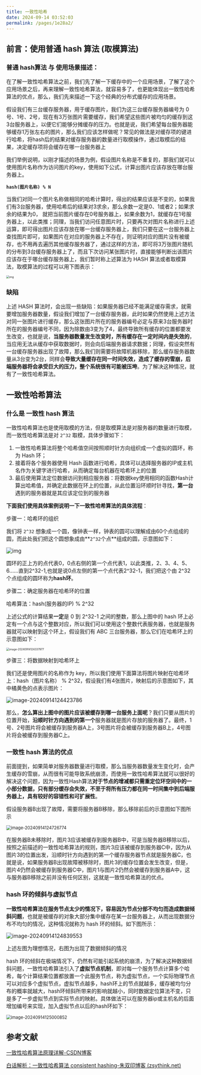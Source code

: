 ```yaml
---
title: 一致性哈希
date: 2024-09-14 03:52:03
permalink: /pages/1e28a2/
---
```

## 前言：使用普通 hash 算法 (取模算法)

### 普通 hash算法 与 使用场景描述：

 在了解一致性哈希算法之前，我们先了解一下缓存中的一个应用场景，了解了这个应用场景之后，再来理解一致性哈希算法，就容易多了，也更能体现出一致性哈希算法的优点，那么，我们先来描述一下这个经典的分布式缓存的应用场景。

假设我们有三台缓存服务器，用于缓存图片，我们为这三台缓存服务器编号为 0号、1号、2号，现在有3万张图片需要缓存，我们希望这些图片被均匀的缓存到这3台服务器上，以便它们能够分摊缓存的压力。也就是说，我们希望每台服务器能够缓存1万张左右的图片，那么我们应该怎样做呢？常见的做法是对缓存项的键进行哈希，将hash后的结果对缓存服务器的数量进行取模操作，通过取模后的结果，决定缓存项将会缓存在哪一台服务器上

我们举例说明，以刚才描述的场景为例，假设图片名称是不重复的，那我们就可以使用图片名称作为访问图片的key，使用如下公式，计算出图片应该存放在哪台服务器上。

**`hash(图片名称) % N`**

当我们对同一个图片名称做相同的哈希计算时，得出的结果应该是不变的，如果我们有3台服务器，使用哈希后的结果对3求余，那么余数一定是0、1或者2；如果求余的结果为0， 就把当前图片缓存在0号服务器上，如果余数为1，就缓存在1号服务器上，以此类推；同理，当我们访问任意图片时，只要再次对图片名称进行上述运算，即可得出图片应该存放在哪一台缓存服务器上，我们只要在这一台服务器上查找图片即可，如果图片在对应的服务器上不存在，则证明对应的图片没有被缓存，也不用再去遍历其他缓存服务器了，通过这样的方法，即可将3万张图片随机的分布到3台缓存服务器上了，而且下次访问某张图片时，直接能够判断出该图片应该存在于哪台缓存服务器上，我们暂时称上述算法为 HASH 算法或者取模算法，取模算法的过程可以用下图表示：

<img src="https://echo798.oss-cn-shenzhen.aliyuncs.com/img/202409141236211.png" alt="img" style="zoom:50%;" />

### 缺陷

上述 HASH 算法时，会出现一些缺陷：如果服务器已经不能满足缓存需求，就需要增加服务器数量，假设我们增加了一台缓存服务器，此时如果仍然使用上述方法对同一张图片进行缓存，那么这张图片所在的服务器编号必定与原来3台服务器时所在的服务器编号不同，因为除数由3变为了4，最终导致所有缓存的位置都要发生改变，也就是说，**当服务器数量发生改变时，所有缓存在一定时间内是失效的**，当应用无法从缓存中获取数据时，则会向后端服务器请求数据；同理，假设突然有一台缓存服务器出现了故障，那么我们则需要将故障机器移除，那么缓存服务器数量从3台变为2台，同样会**导致大量缓存在同一时间失效，造成了缓存的雪崩，后端服务器将会承受巨大的压力，整个系统很有可能被压垮**。为了解决这种情况，就有了一致性哈希算法。



## 一致性哈希算法

### 什么是 一致性 hash 算法

一致性哈希算法也是使用取模的方法，但是取模算法是对服务器的数量进行取模，而一致性哈希算法是对 `2^32` 取模，具体步骤如下：

1. 一致性哈希算法将整个哈希值空间按照顺时针方向组织成一个虚拟的圆环，称为 Hash 环；
2. 接着将各个服务器使用 Hash 函数进行哈希，具体可以选择服务器的IP或主机名作为关键字进行哈希，从而确定每台机器在哈希环上的位置
3. 最后使用算法定位数据访问到相应服务器：将数据key使用相同的函数Hash计算出哈希值，并确定此数据在环上的位置，从此位置沿环顺时针寻找，**第一台**遇到的服务器就是其应该定位到的服务器



**下面我们使用具体案例说明一下一致性哈希算法的具体流程**：



步骤一：哈希环的组织

我们将 `2^32` 想象成一个圆，像钟表一样，钟表的圆可以理解成由60个点组成的圆，而此处我们把这个圆想象成由**`2^32`个点**组成的圆，示意图如下：

![img](https://echo798.oss-cn-shenzhen.aliyuncs.com/img/202409141241380.png)



圆环的正上方的点代表0，0点右侧的第一个点代表1，以此类推，2、3、4、5、6……直到2^32-1,也就是说0点左侧的第一个点代表2^32-1，我们把这个由 2^32 个点组成的圆环称为**hash环**。

步骤二：确定服务器在哈希环的位置

哈希算法：hash(服务器的IP) % 2^32

上述公式的计算结果**一定**是 0 到 2^32-1 之间的整数，那么上图中的 hash 环上必定有一个点与这个整数对应，所以我们可以使用这个整数代表服务器，也就是服务器就可以映射到这个环上，假设我们有 ABC 三台服务器，那么它们在哈希环上的示意图如下：

<img src="https://echo798.oss-cn-shenzhen.aliyuncs.com/img/202409141243007.png" alt="image-20240914124337977" style="zoom:50%;" />

步骤三：将数据映射到哈希环上

我们还是使用图片的名称作为 key，所以我们使用下面算法将图片映射在哈希环上：hash（图片名称） % 2^32，假设我们有4张图片，映射后的示意图如下，其中橘黄色的点表示图片：

![image-20240914124423786](https://echo798.oss-cn-shenzhen.aliyuncs.com/img/202409141244816.png)

那么，**怎么算出上图中的图片应该被缓存到哪一台服务上面呢**？我们只要从图片的位置开始，**沿顺时针方向遇到的第一个**服务器就是图片存放的服务器了。最终，1号、2号图片将会被缓存到服务器A上，3号图片将会被缓存到服务器B上，4号图片将会被缓存到服务器C上。

### 一致性 hash 算法的优点

前面提到，如果简单对服务器数量进行取模，那么当服务器数量发生变化时，会产生缓存的雪崩，从而很有可能导致系统崩溃，而使用一致性哈希算法就可以很好的解决这个问题，因为一致性Hash算法**对于节点的增减都只需重定位环空间中的一小部分数据，只有部分缓存会失效，不至于将所有压力都在同一时间集中到后端服务器上，具有较好的容错性和可扩展性**。

假设服务器B出现了故障，需要将服务器B移除，那么移除前后的示意图如下图所示

<img src="https://echo798.oss-cn-shenzhen.aliyuncs.com/img/202409141247815.png" alt="image-20240914124726774" style="zoom: 80%;" />

在服务器B未移除时，图片3应该被缓存到服务器B中，可是当服务器B移除以后，按照之前描述的一致性哈希算法的规则，图片3应该被缓存到服务器C中，因为从图片3的位置出发，沿顺时针方向遇到的第一个缓存服务器节点就是服务器C，也就是说，如果服务器B出现故障被移除时，图片3的缓存位置会发生改变，但是，图片4仍然会被缓存到服务器C中，图片1与图片2仍然会被缓存到服务器A中，这与服务器B移除之前并没有任何区别，这就是一致性哈希算法的优点。

### hash 环的倾斜与虚拟节点

**一致性哈希算法在服务节点太少的情况下，容易因为节点分部不均匀而造成数据倾斜问题**，也就是被缓存的对象大部分集中缓存在某一台服务器上，从而出现数据分布不均匀的情况，这种情况就称为 hash 环的倾斜。如下图所示：

![image-20240914124839553](https://echo798.oss-cn-shenzhen.aliyuncs.com/img/202409141248586.png)

上述左图为理想情况，右图为出现了数据倾斜的情况

hash 环的倾斜在极端情况下，仍然有可能引起系统的崩溃，为了解决这种数据倾斜问题，一致性哈希算法引入了**虚拟节点机制**，即对每一个服务节点计算多个哈希，每个计算结果位置都放置一个此服务节点，称为虚拟节点，一个实际物理节点可以对应多个虚拟节点，虚拟节点越多，hash环上的节点就越多，缓存被均匀分布的概率就越大，hash环倾斜所带来的影响就越小，同时数据定位算法不变，只是多了一步虚拟节点到实际节点的映射。具体做法可以在服务器ip或主机名的后面增加编号来实现，加入虚拟节点以后的hash环如下：

<img src="https://echo798.oss-cn-shenzhen.aliyuncs.com/img/202409141250881.png" alt="image-20240914125000852" style="zoom: 80%;" />



## 参考文献

[一致性哈希算法原理详解-CSDN博客](https://blog.csdn.net/a745233700/article/details/120814088)

[白话解析：一致性哈希算法 consistent hashing-朱双印博客 (zsythink.net)](https://www.zsythink.net/archives/1182)
